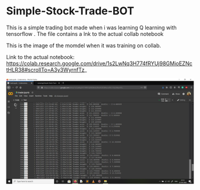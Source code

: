 # Simple-Stock-Trade-BOT

This is a simple trading bot made when i was learning Q learning with tensorflow . The file contains a lnk to the actual collab notebook

This is the image of the momdel when it was training on collab.

Link to the actual notebook: https://colab.research.google.com/drive/1s2LwNq3H774fRYUj98GMioEZNctHLR38#scrollTo=A3y3WyrnfTz_

![Training](train.png)
